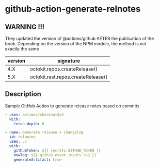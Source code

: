 # github-action-generate-relnotes


## WARNING !!!

They updated the version of @actions/github AFTER the publication of the book. Depending on the version of the NPM module, the method is not exactly the same

| version | signature |
|--|---|
|4.X|octokit.repos.createRelease()|
|5.X|octokit.rest.repos.createRelease()|

## Description

Sample GitHub Action to generate release notes based on commits


``` yaml
- uses: actions/checkout@v2
  with:
    fetch-depth: 0

- name: Generate release + changelog
  id: relnotes
  uses: ./
  with:
    githubToken: ${{ secrets.GITHUB_TOKEN }}
    newTag: ${{ github.event.inputs.tag }}
    generateArtifact: true
```
